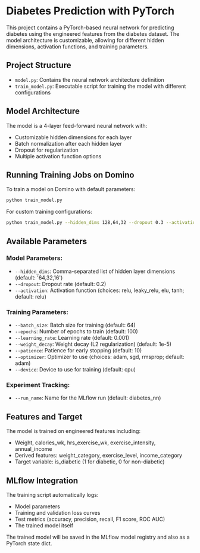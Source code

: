 # Diabetes Prediction with PyTorch

This project contains a PyTorch-based neural network for predicting diabetes using the engineered features from the diabetes dataset. The model architecture is customizable, allowing for different hidden dimensions, activation functions, and training parameters.

## Project Structure

- `model.py`: Contains the neural network architecture definition
- `train_model.py`: Executable script for training the model with different configurations

## Model Architecture

The model is a 4-layer feed-forward neural network with:
- Customizable hidden dimensions for each layer
- Batch normalization after each hidden layer
- Dropout for regularization
- Multiple activation function options

## Running Training Jobs on Domino

To train a model on Domino with default parameters:

```bash
python train_model.py
```

For custom training configurations:

```bash
python train_model.py --hidden_dims 128,64,32 --dropout 0.3 --activation leaky_relu --batch_size 128 --epochs 200 --learning_rate 0.0005 --optimizer adam
```

## Available Parameters

### Model Parameters:
- `--hidden_dims`: Comma-separated list of hidden layer dimensions (default: '64,32,16')
- `--dropout`: Dropout rate (default: 0.2)
- `--activation`: Activation function (choices: relu, leaky_relu, elu, tanh; default: relu)

### Training Parameters:
- `--batch_size`: Batch size for training (default: 64)
- `--epochs`: Number of epochs to train (default: 100)
- `--learning_rate`: Learning rate (default: 0.001)
- `--weight_decay`: Weight decay (L2 regularization) (default: 1e-5)
- `--patience`: Patience for early stopping (default: 10)
- `--optimizer`: Optimizer to use (choices: adam, sgd, rmsprop; default: adam)
- `--device`: Device to use for training (default: cpu)

### Experiment Tracking:
- `--run_name`: Name for the MLflow run (default: diabetes_nn)

## Features and Target

The model is trained on engineered features including:
- Weight, calories_wk, hrs_exercise_wk, exercise_intensity, annual_income
- Derived features: weight_category, exercise_level, income_category
- Target variable: is_diabetic (1 for diabetic, 0 for non-diabetic)

## MLflow Integration

The training script automatically logs:
- Model parameters
- Training and validation loss curves
- Test metrics (accuracy, precision, recall, F1 score, ROC AUC)
- The trained model itself

The trained model will be saved in the MLflow model registry and also as a PyTorch state dict. 